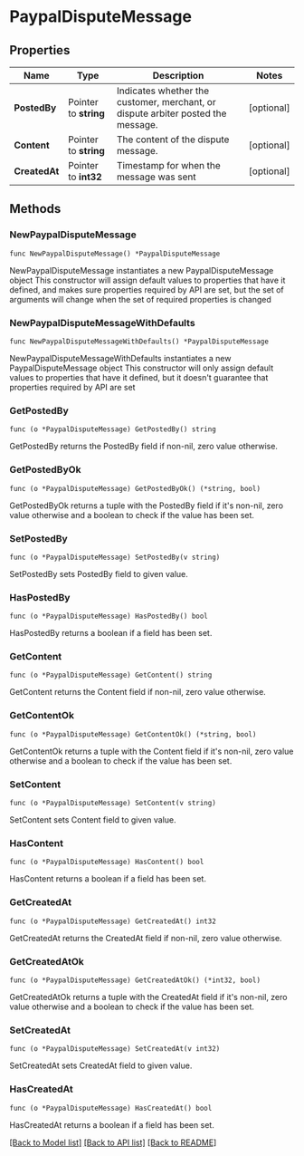# PaypalDisputeMessage

## Properties

Name | Type | Description | Notes
------------ | ------------- | ------------- | -------------
**PostedBy** | Pointer to **string** | Indicates whether the customer, merchant, or dispute arbiter posted the message. | [optional] 
**Content** | Pointer to **string** | The content of the dispute message. | [optional] 
**CreatedAt** | Pointer to **int32** | Timestamp for when the message was sent | [optional] 

## Methods

### NewPaypalDisputeMessage

`func NewPaypalDisputeMessage() *PaypalDisputeMessage`

NewPaypalDisputeMessage instantiates a new PaypalDisputeMessage object
This constructor will assign default values to properties that have it defined,
and makes sure properties required by API are set, but the set of arguments
will change when the set of required properties is changed

### NewPaypalDisputeMessageWithDefaults

`func NewPaypalDisputeMessageWithDefaults() *PaypalDisputeMessage`

NewPaypalDisputeMessageWithDefaults instantiates a new PaypalDisputeMessage object
This constructor will only assign default values to properties that have it defined,
but it doesn't guarantee that properties required by API are set

### GetPostedBy

`func (o *PaypalDisputeMessage) GetPostedBy() string`

GetPostedBy returns the PostedBy field if non-nil, zero value otherwise.

### GetPostedByOk

`func (o *PaypalDisputeMessage) GetPostedByOk() (*string, bool)`

GetPostedByOk returns a tuple with the PostedBy field if it's non-nil, zero value otherwise
and a boolean to check if the value has been set.

### SetPostedBy

`func (o *PaypalDisputeMessage) SetPostedBy(v string)`

SetPostedBy sets PostedBy field to given value.

### HasPostedBy

`func (o *PaypalDisputeMessage) HasPostedBy() bool`

HasPostedBy returns a boolean if a field has been set.

### GetContent

`func (o *PaypalDisputeMessage) GetContent() string`

GetContent returns the Content field if non-nil, zero value otherwise.

### GetContentOk

`func (o *PaypalDisputeMessage) GetContentOk() (*string, bool)`

GetContentOk returns a tuple with the Content field if it's non-nil, zero value otherwise
and a boolean to check if the value has been set.

### SetContent

`func (o *PaypalDisputeMessage) SetContent(v string)`

SetContent sets Content field to given value.

### HasContent

`func (o *PaypalDisputeMessage) HasContent() bool`

HasContent returns a boolean if a field has been set.

### GetCreatedAt

`func (o *PaypalDisputeMessage) GetCreatedAt() int32`

GetCreatedAt returns the CreatedAt field if non-nil, zero value otherwise.

### GetCreatedAtOk

`func (o *PaypalDisputeMessage) GetCreatedAtOk() (*int32, bool)`

GetCreatedAtOk returns a tuple with the CreatedAt field if it's non-nil, zero value otherwise
and a boolean to check if the value has been set.

### SetCreatedAt

`func (o *PaypalDisputeMessage) SetCreatedAt(v int32)`

SetCreatedAt sets CreatedAt field to given value.

### HasCreatedAt

`func (o *PaypalDisputeMessage) HasCreatedAt() bool`

HasCreatedAt returns a boolean if a field has been set.


[[Back to Model list]](../README.md#documentation-for-models) [[Back to API list]](../README.md#documentation-for-api-endpoints) [[Back to README]](../README.md)


